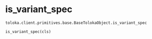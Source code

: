 # is_variant_spec
`toloka.client.primitives.base.BaseTolokaObject.is_variant_spec`

```python
is_variant_spec(cls)
```

